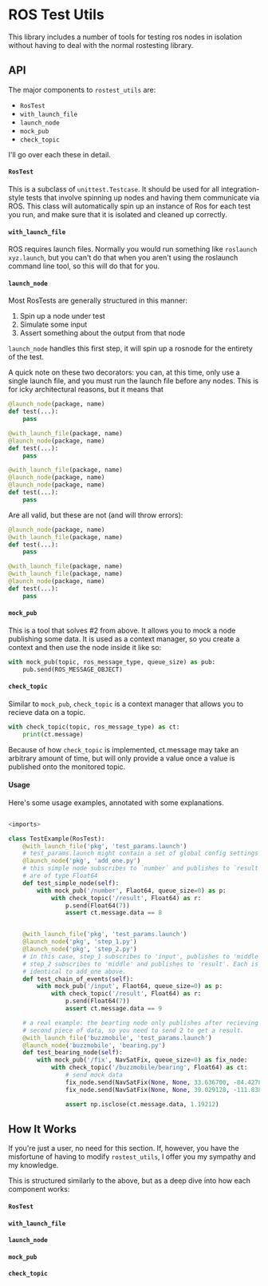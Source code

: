 # ROS Test Utils

This library includes a number of tools for testing ros nodes in isolation
without having to deal with the normal rostesting library.

## API

The major components to `rostest_utils` are:

 - `RosTest`
 - `with_launch_file`
 - `launch_node`
 - `mock_pub`
 - `check_topic`

I'll go over each these in detail.

#### `RosTest`

This is a subclass of `unittest.Testcase`. It should be used for all
integration-style tests that involve spinning up nodes and having them
communicate via ROS. This class will automatically spin up an instance of Ros
for each test you run, and make sure that it is isolated and cleaned up
correctly.

#### `with_launch_file`

ROS requires launch files. Normally you would run something like `roslaunch
xyz.launch`, but you can't do that when you aren't using the roslaunch command
line tool, so this will do that for you. 

#### `launch_node`
Most RosTests are generally structured in this manner:

 1. Spin up a node under test
 2. Simulate some input
 3. Assert something about the output from that node

`launch_node` handles this first step, it will spin up a rosnode for the
entirety of the test.

A quick note on these two decorators: you can, at this time, only use a single
launch file, and you must run the launch file before any nodes. This is for icky
architectural reasons, but it means that

```python
@launch_node(package, name)
def test(...):
    pass

@with_launch_file(package, name)
@launch_node(package, name)
def test(...):
    pass

@with_launch_file(package, name)
@launch_node(package, name)
@launch_node(package, name)
def test(...):
    pass
```

Are all valid, but these are not (and will throw errors):

```python
@launch_node(package, name)
@with_launch_file(package, name)
def test(...):
    pass

@with_launch_file(package, name)
@with_launch_file(package, name)
@launch_node(package, name)
def test(...):
    pass
```

#### `mock_pub`

This is a tool that solves #2 from above. It allows you to mock a node
publishing some data. It is used as a context manager, so you create a context
and then use the node inside it like so:

```python
with mock_pub(topic, ros_message_type, queue_size) as pub:
    pub.send(ROS_MESSAGE_OBJECT)
```


#### `check_topic`

Similar to `mock_pub`, `check_topic` is a context manager that allows you to
recieve data on a topic.

```python
with check_topic(topic, ros_message_type) as ct:
    print(ct.message)
```

Because of how `check_topic` is implemented, ct.message may take an arbitrary
amount of time, but will only provide a value once a value is published onto the
monitored topic.

#### Usage

Here's some usage examples, annotated with some explanations.

```python

<imports>

class TestExample(RosTest):
    @with_launch_file('pkg', 'test_params.launch')
    # test_params.launch might contain a set of global config settings
    @launch_node('pkg', 'add_one.py')
    # this simple node subscribes to `number` and publishes to `result`, both
    # are of type Float64
    def test_simple_node(self):
        with mock_pub('/number', Flaot64, queue_size=0) as p:
            with check_topic('/result', Float64) as r:
                p.send(Float64(7))
                assert ct.message.data == 8


    @with_launch_file('pkg', 'test_params.launch')
    @launch_node('pkg', 'step_1.py')
    @launch_node('pkg', 'step_2.py')
    # in this case, step_1 subscribes to 'input', publishes to 'middle', and 
    # step_2 subscribes to 'middle' and publishes to 'result'. Each is otherwise
    # identical to add_one above.
    def test_chain_of_events(self):
        with mock_pub('/input', Flaot64, queue_size=0) as p:
            with check_topic('/result', Float64) as r:
                p.send(Float64(7))
                assert ct.message.data == 9

    # a real example: the bearting node only publishes after recieving its
    # second piece of data, so you need to send 2 to get a result.
    @with_launch_file('buzzmobile', 'test_params.launch')
    @launch_node('buzzmobile', 'bearing.py')
    def test_bearing_node(self):
        with mock_pub('/fix', NavSatFix, queue_size=0) as fix_node:
            with check_topic('/buzzmobile/bearing', Float64) as ct:
                # send mock data
                fix_node.send(NavSatFix(None, None, 33.636700, -84.427863, None, None, None))
                fix_node.send(NavSatFix(None, None, 39.029128, -111.838257, None, None, None))

                assert np.isclose(ct.message.data, 1.19212)
```




## How It Works

If you're just a user, no need for this section. If, however, you have the
misfortune of having to modify `rostest_utils`, I offer you my sympathy and my
knowledge.

This is structured similarly to the above, but as a deep dive into how each
component works:


#### `RosTest`

#### `with_launch_file`

#### `launch_node`

#### `mock_pub`

#### `check_topic`

